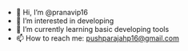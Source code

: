 - 👋 Hi, I’m @pranavip16
- 👀 I’m interested in developing
- 🌱 I’m currently learning basic developing tools
- 📫 How to reach me: pushparajahp16@gmail.com

<!---
pranavip16/pranavip16 is a ✨ special ✨ repository because its `README.md` (this file) appears on your GitHub profile.
You can click the Preview link to take a look at your changes.
--->
